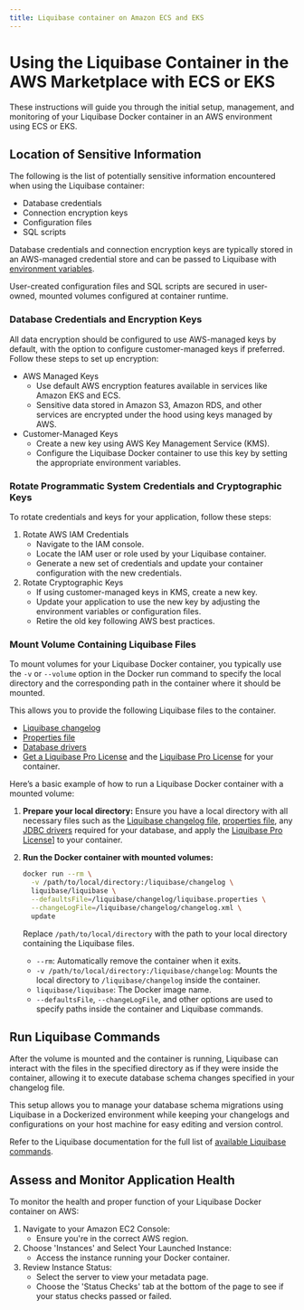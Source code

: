 ```yaml
---
title: Liquibase container on Amazon ECS and EKS
---
```


# Using the Liquibase Container in the AWS Marketplace with ECS or EKS

These instructions will guide you through the initial setup, management, and monitoring of your Liquibase Docker container in an AWS environment using ECS or EKS.

## Location of Sensitive Information

The following is the list of potentially sensitive information encountered when using the Liquibase container:

* Database credentials
* Connection encryption keys
* Configuration files
* SQL scripts

Database credentials and connection encryption keys are typically stored in an AWS-managed credential store and can be passed to Liquibase with [environment variables](https://docs.liquibase.com/concepts/connections/liquibase-environment-variables.html).

User-created configuration files and SQL scripts are secured in user-owned, mounted volumes configured at container runtime.

### Database Credentials and Encryption Keys

All data encryption should be configured to use AWS-managed keys by default, with the option to configure customer-managed keys if preferred. Follow these steps to set up encryption:

* AWS Managed Keys
    * Use default AWS encryption features available in services like Amazon EKS and ECS.
    * Sensitive data stored in Amazon S3, Amazon RDS, and other services are encrypted under the hood using keys managed by AWS.
* Customer-Managed Keys
    * Create a new key using AWS Key Management Service (KMS).
    * Configure the Liquibase Docker container to use this key by setting the appropriate environment variables.

### Rotate Programmatic System Credentials and Cryptographic Keys

To rotate credentials and keys for your application, follow these steps:

1. Rotate AWS IAM Credentials
    * Navigate to the IAM console.
    * Locate the IAM user or role used by your Liquibase container.
    * Generate a new set of credentials and update your container configuration with the new credentials.
2. Rotate Cryptographic Keys
    * If using customer-managed keys in KMS, create a new key.
    * Update your application to use the new key by adjusting the environment variables or configuration files.
    * Retire the old key following AWS best practices.
    
### Mount Volume Containing Liquibase Files

To mount volumes for your Liquibase Docker container, you typically use the `-v` or `--volume` option in the Docker run command to specify the local directory and the corresponding path in the container where it should be mounted.

This allows you to provide the following Liquibase files to the container.

* [Liquibase changelog](https://docs.liquibase.com/concepts/changelogs/home.html)
* [Properties file](https://docs.liquibase.com/concepts/connections/creating-config-properties.html)
* [Database drivers](https://docs.liquibase.com/workflows/liquibase-community/adding-and-updating-liquibase-drivers.html)
* [Get a Liquibase Pro License](https://www.liquibase.com/trial) and the [Liquibase Pro License](https://docs.liquibase.com/workflows/liquibase-pro/how-to-apply-your-liquibase-pro-license-key.html#sql_example) for your container.

Here’s a basic example of how to run a Liquibase Docker container with a mounted volume:

1. **Prepare your local directory:** Ensure you have a local directory with all necessary files such as the [Liquibase changelog file](https://docs.liquibase.com/concepts/changelogs/home.html), [properties file](https://docs.liquibase.com/concepts/connections/creating-config-properties.html), any [JDBC drivers](https://docs.liquibase.com/workflows/liquibase-community/adding-and-updating-liquibase-drivers.html) required for your database, and apply the [Liquibase Pro License](https://docs.liquibase.com/workflows/liquibase-pro/how-to-apply-your-liquibase-pro-license-key.html#sql_example)] to your container.

2. **Run the Docker container with mounted volumes:**

     ```bash
     docker run --rm \
       -v /path/to/local/directory:/liquibase/changelog \
       liquibase/liquibase \
       --defaultsFile=/liquibase/changelog/liquibase.properties \
       --changeLogFile=/liquibase/changelog/changelog.xml \
       update
     ```

     Replace `/path/to/local/directory` with the path to your local directory containing the Liquibase files.

     - `--rm`: Automatically remove the container when it exits.
     - `-v /path/to/local/directory:/liquibase/changelog`: Mounts the local directory to `/liquibase/changelog` inside the container.
     - `liquibase/liquibase`: The Docker image name.
     - `--defaultsFile`, `--changeLogFile`, and other options are used to specify paths inside the container and Liquibase commands.


## Run Liquibase Commands

After the volume is mounted and the container is running, Liquibase can interact with the files in the specified directory as if they were inside the container, allowing it to execute database schema changes specified in your changelog file.

This setup allows you to manage your database schema migrations using Liquibase in a Dockerized environment while keeping your changelogs and configurations on your host machine for easy editing and version control.

Refer to the Liquibase documentation for the full list of [available Liquibase commands](https://docs.liquibase.com/commands/home.html).

## Assess and Monitor Application Health
To monitor the health and proper function of your Liquibase Docker container on AWS:

1. Navigate to your Amazon EC2 Console:
    * Ensure you're in the correct AWS region.
2. Choose 'Instances' and Select Your Launched Instance:
    * Access the instance running your Docker container.
3. Review Instance Status:
    * Select the server to view your metadata page.
    * Choose the 'Status Checks' tab at the bottom of the page to see if your status checks passed or failed.



